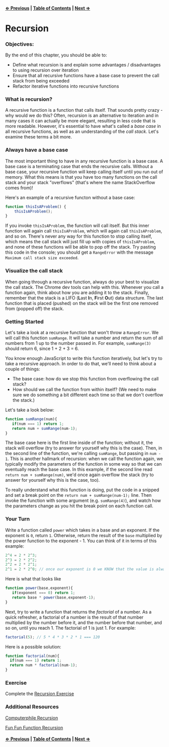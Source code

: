 #### [⇐ Previous](./01-javascript-iterators.md) | [Table of Contents](./../readme.md) | [Next ⇒](./03-testing-javascript.md)

# Recursion 

### Objectives:

By the end of this chapter, you should be able to:

- Define what recursion is and explain some advantages / disadvantages to using recursion over iteration
- Ensure that all recursive functions have a base case to prevent the call stack from being exceeded
- Refactor iterative functions into recursive functions 

### What is recursion?

A recursive function is a function that calls itself. That sounds pretty crazy - why would we do this? Often, recursion is an alternative to iteration and in many cases it can actually be more elegant, resulting in less code that is more readable. However, it's essential to have what's called a _base case_ in all recursive functions, as well as an understanding of the _call stack_. Let's examine these terms a bit more.

### Always have a base case

The most important thing to have in any recursive function is a base case. A base case is a terminating case that ends the recursive calls. Without a base case, your recursive function will keep calling itself until you run out of memory. What this means is that you have too many functions on the call stack and your stack "overflows" (that's where the name StackOverflow comes from)!

Here's an example of a recursive functon without a base case:

```javascript
function thisIsAProblem() {
	thisIsAProblem();
}
```

If you invoke `thisIsAProblem`, the function will call itself. But this inner function will again call `thisIsAProblem`, which will again call `thisIsAProblem`, and so on. There's never any way for this function to stop calling itself, which means the call stack will just fill up with copies of `thisIsAProblem`, and none of these functions will be able to pop off the stack. Try pasting this code in the console; you should get a `RangeError` with the message `Maximum call stack size exceeded`.

### Visualize the call stack

When going through a recursive function, always do your best to visualize the call stack. The Chrome dev tools can help with this. Whenever you call a function again, think about how you are adding it to the stack. Finally, remember that the stack is a LIFO (**L**ast **I**n, **F**irst **O**ut) data structure. The last function that is placed (pushed) on the stack will be the first one removed from (popped off) the stack.

### Getting Started

Let's take a look at a recursive function that won't throw a `RangeError`. We will call this function `sumRange`. It will take a number and return the sum of all numbers from 1 up to the number passed in. For example, `sumRange(3)` should return 6, since 1 + 2 + 3 = 6. 

You know enough JavaScript to write this function iteratively, but let's try to take a recursive approach. In order to do that, we'll need to think about a couple of things:

- The base case: how do we stop this function from overflowing the call stack?
- How should we call the function from within itself? (We need to make sure we do something a bit different each time so that we don't overflow the stack.)

Let's take a look below:

```javascript
function sumRange(num){
   if(num === 1) return 1; 
   return num + sumRange(num-1);
}
```

The base case here is the first line inside of the function; without it, the stack will overflow (try to answer for yourself why this is the case). Then, in the second line of the function, we're calling `sumRange`, but passing in `num - 1`. This is another hallmark of recursion: when we call the function again, we typically modify the parameters of the function in some way so that we can eventually reach the base case. In this example, if the second line read `return num + sumRange(num)`, we'd once again overflow the stack (try to answer for yourself why this is the case, too).

To really understand what this function is doing, put the code in a snipped and set a break point on the `return num + sumRange(num-1);` line. Then invoke the function with some argument (e.g. `sumRange(4)`), and watch how the parameters change as you hit the break point on each function call.

### Your Turn

Write a function called `power` which takes in a base and an exponent. If the exponent is `0`, return `1`. Otherwise, return the result of the `base` multiplied by the power function to the exponent - 1. You can think of it in terms of this example:

```javascript
2^4 = 2 * 2^3;
2^3 = 2 * 2^2;
2^2 = 2 * 2^1;
2^1 = 2 * 2^0; // once our exponent is 0 we KNOW that the value is always 1!
```

Here is what that looks like

```javascript
function power(base,exponent){
   if(exponent === 0) return 1;
   return base * power(base,exponent-1);
}
```

Next, try to write a function that returns the _factorial_ of a number. As a quick refresher, a factorial of a number is the result of that number multiplied by the number before it, and the number before that number, and so on, until you reach 1. The factorial of 1 is just 1. For example:

```javascript
factorial(5); // 5 * 4 * 3 * 2 * 1 === 120
```

Here is a possible solution:

```javascript
function factorial(num){
  if(num === 1) return 1;
  return num * factorial(num-1);
}
```

### Exercise

Complete the [Recursion Exercise](https://github.com/rithmschool/intermediate_js_exercises/tree/master/recursion_exercise)

### Additional Resources

[Computerphile Recursion](https://www.youtube.com/watch?v=Mv9NEXX1VHc)

[Fun Fun Function Recursion](https://www.youtube.com/watch?v=k7-N8R0-KY4)

#### [⇐ Previous](./01-javascript-iterators.md) | [Table of Contents](./../readme.md) | [Next ⇒](./03-testing-javascript.md)